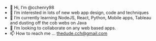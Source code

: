 - 👋 Hi, I’m @cchenry98
- 👀 I’m interested in lots of new web app design, code and techniques
- 🌱 I’m currently learning NodeJS, React, Python, Mobile apps, Tableau and dusting off the cob webs on Java
- 💞️ I’m looking to collaborate on any web based apps.
- 📫 How to reach me ... thedude.cch@gmail.com

<!---
cchenry98/cchenry98 is a ✨ special ✨ repository because its `README.md` (this file) appears on your GitHub profile.
You can click the Preview link to take a look at your changes.
--->
